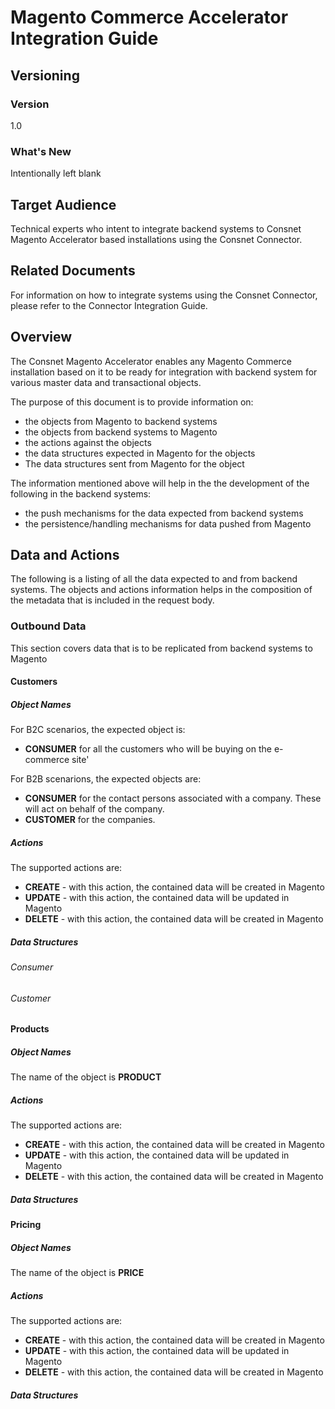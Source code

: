 
# Magento Commerce Accelerator Integration Guide

## Versioning 

### Version 
1.0 

### What's New
Intentionally left blank

## Target Audience
Technical experts who intent to integrate backend systems to Consnet Magento Accelerator based installations using the Consnet Connector.

## Related Documents
For information on how to integrate systems using the Consnet Connector, please refer to the Connector Integration Guide.

## Overview
The Consnet Magento Accelerator enables any Magento Commerce installation based on it to be ready for integration with backend system for various master data and transactional objects. 

The purpose of this document is to provide information on:

 - the objects from Magento to backend systems
 - the objects from backend systems to Magento
 - the actions against the objects
 - the data structures expected in Magento for the objects 
 - The data structures sent from Magento for the object

The information mentioned above will help in the the development of the following in the backend systems: 

 - the push mechanisms for the data expected from backend systems
 - the persistence/handling mechanisms for data pushed from Magento

## Data and Actions
The following is a listing of all the data expected to and from backend systems.  The objects and actions information helps in the composition of the metadata that is included in the request body.

### Outbound Data
This section covers data that is to be replicated from backend systems to Magento

#### Customers
##### Object Names
For B2C scenarios, the expected object is:
-  **CONSUMER** for all the customers who will be buying on the e-commerce site'

For B2B scenarions, the expected objects are:
-  **CONSUMER** for the contact persons associated with a company. These will act on behalf of the company. 
- **CUSTOMER** for the companies. 

##### Actions 
The supported actions are:
- **CREATE**  - with this action, the contained data will be created in Magento
- **UPDATE**  - with this action, the contained data will be updated in Magento
- **DELETE**  - with this action, the contained data will be created in Magento

##### Data Structures
###### Consumer 
###### Customer

#### Products
##### Object Names
The name of the object is **PRODUCT**

##### Actions 
The supported actions are:
- **CREATE**  - with this action, the contained data will be created in Magento
- **UPDATE**  - with this action, the contained data will be updated in Magento
- **DELETE**  - with this action, the contained data will be created in Magento

##### Data Structures

#### Pricing
##### Object Names
The name of the object is **PRICE**

##### Actions 
The supported actions are:
- **CREATE**  - with this action, the contained data will be created in Magento
- **UPDATE**  - with this action, the contained data will be updated in Magento
- **DELETE**  - with this action, the contained data will be created in Magento

##### Data Structures
<!--stackedit_data:
eyJoaXN0b3J5IjpbLTIwMTE3MzEyMzcsLTE2OTY5MjQzMDQsLT
kxMjA4MjI3MCwtNzY5MzI2NDc4LC04NjcxMTc0OTcsMjEyNTk0
MTgwMiwxNDM3OTAzNDEsLTM5ODY3NDg5OCwxMzQ5MDc1OTUsLT
EwNDE3NDQ3MThdfQ==
-->